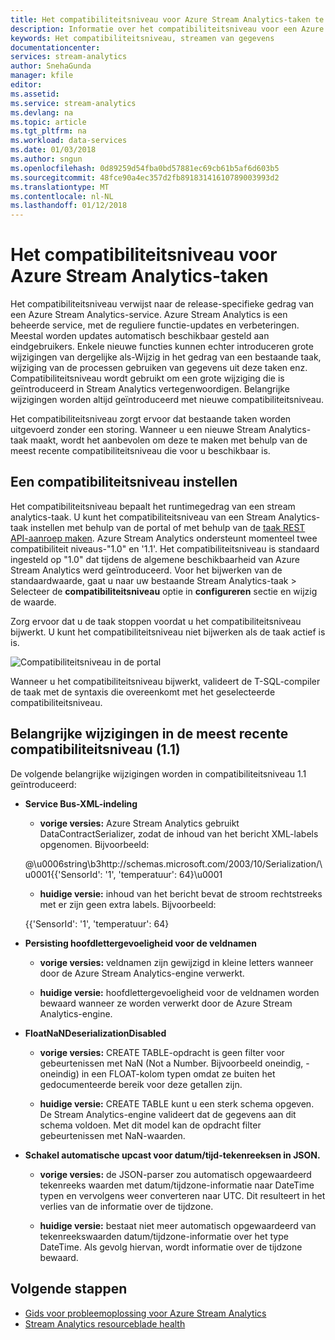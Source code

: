 ```yaml
---
title: Het compatibiliteitsniveau voor Azure Stream Analytics-taken te begrijpen. | Microsoft Docs
description: Informatie over het compatibiliteitsniveau voor een Azure Stream Analytics-taak en belangrijke wijzigingen in de meest recente versie van het compatibiliteitsniveau instellen
keywords: Het compatibiliteitsniveau, streamen van gegevens
documentationcenter: 
services: stream-analytics
author: SnehaGunda
manager: kfile
editor: 
ms.assetid: 
ms.service: stream-analytics
ms.devlang: na
ms.topic: article
ms.tgt_pltfrm: na
ms.workload: data-services
ms.date: 01/03/2018
ms.author: sngun
ms.openlocfilehash: 0d89259d54fba0bd57881ec69cb61b5af6d603b5
ms.sourcegitcommit: 48fce90a4ec357d2fb89183141610789003993d2
ms.translationtype: MT
ms.contentlocale: nl-NL
ms.lasthandoff: 01/12/2018
---
```

# <a name="compatibility-level-for-azure-stream-analytics-jobs"></a>Het compatibiliteitsniveau voor Azure Stream Analytics-taken
 
Het compatibiliteitsniveau verwijst naar de release-specifieke gedrag van een Azure Stream Analytics-service. Azure Stream Analytics is een beheerde service, met de reguliere functie-updates en verbeteringen. Meestal worden updates automatisch beschikbaar gesteld aan eindgebruikers. Enkele nieuwe functies kunnen echter introduceren grote wijzigingen van dergelijke als-Wijzig in het gedrag van een bestaande taak, wijziging van de processen gebruiken van gegevens uit deze taken enz. Compatibiliteitsniveau wordt gebruikt om een grote wijziging die is geïntroduceerd in Stream Analytics vertegenwoordigen. Belangrijke wijzigingen worden altijd geïntroduceerd met nieuwe compatibiliteitsniveau. 

Het compatibiliteitsniveau zorgt ervoor dat bestaande taken worden uitgevoerd zonder een storing. Wanneer u een nieuwe Stream Analytics-taak maakt, wordt het aanbevolen om deze te maken met behulp van de meest recente compatibiliteitsniveau die voor u beschikbaar is. 
 
## <a name="set-a-compatibility-level"></a>Een compatibiliteitsniveau instellen 

Het compatibiliteitsniveau bepaalt het runtimegedrag van een stream analytics-taak. U kunt het compatibiliteitsniveau van een Stream Analytics-taak instellen met behulp van de portal of met behulp van de [taak REST API-aanroep maken](https://docs.microsoft.com/rest/api/streamanalytics/stream-analytics-job). Azure Stream Analytics ondersteunt momenteel twee compatibiliteit niveaus-"1.0" en '1.1'. Het compatibiliteitsniveau is standaard ingesteld op "1.0" dat tijdens de algemene beschikbaarheid van Azure Stream Analytics werd geïntroduceerd. Voor het bijwerken van de standaardwaarde, gaat u naar uw bestaande Stream Analytics-taak > Selecteer de **compatibiliteitsniveau** optie in **configureren** sectie en wijzig de waarde. 

Zorg ervoor dat u de taak stoppen voordat u het compatibiliteitsniveau bijwerkt. U kunt het compatibiliteitsniveau niet bijwerken als de taak actief is is. 

![Compatibiliteitsniveau in de portal](media\stream-analytics-compatibility-level/image1.png)

 
Wanneer u het compatibiliteitsniveau bijwerkt, valideert de T-SQL-compiler de taak met de syntaxis die overeenkomt met het geselecteerde compatibiliteitsniveau. 

## <a name="major-changes-in-the-latest-compatibility-level-11"></a>Belangrijke wijzigingen in de meest recente compatibiliteitsniveau (1.1)

De volgende belangrijke wijzigingen worden in compatibiliteitsniveau 1.1 geïntroduceerd:

* **Service Bus-XML-indeling**  

  * **vorige versies:** Azure Stream Analytics gebruikt DataContractSerializer, zodat de inhoud van het bericht XML-labels opgenomen. Bijvoorbeeld:
    
   @\u0006string\b3http://schemas.microsoft.com/2003/10/Serialization/\u0001{{'SensorId': '1', 'temperatuur': 64\}\u0001 

  * **huidige versie:** inhoud van het bericht bevat de stroom rechtstreeks met er zijn geen extra labels. Bijvoorbeeld:
  
   {{'SensorId': '1', 'temperatuur': 64} 
 
* **Persisting hoofdlettergevoeligheid voor de veldnamen**  

  * **vorige versies:** veldnamen zijn gewijzigd in kleine letters wanneer door de Azure Stream Analytics-engine verwerkt. 

  * **huidige versie:** hoofdlettergevoeligheid voor de veldnamen worden bewaard wanneer ze worden verwerkt door de Azure Stream Analytics-engine. 
 
* **FloatNaNDeserializationDisabled**  

  * **vorige versies:** CREATE TABLE-opdracht is geen filter voor gebeurtenissen met NaN (Not a Number. Bijvoorbeeld oneindig, -oneindig) in een FLOAT-kolom typen omdat ze buiten het gedocumenteerde bereik voor deze getallen zijn.

  * **huidige versie:** CREATE TABLE kunt u een sterk schema opgeven. De Stream Analytics-engine valideert dat de gegevens aan dit schema voldoen. Met dit model kan de opdracht filter gebeurtenissen met NaN-waarden. 

* **Schakel automatische upcast voor datum/tijd-tekenreeksen in JSON.**  

  * **vorige versies:** de JSON-parser zou automatisch opgewaardeerd tekenreeks waarden met datum/tijdzone-informatie naar DateTime typen en vervolgens weer converteren naar UTC. Dit resulteert in het verlies van de informatie over de tijdzone.

  * **huidige versie:** bestaat niet meer automatisch opgewaardeerd van tekenreekswaarden datum/tijdzone-informatie over het type DateTime. Als gevolg hiervan, wordt informatie over de tijdzone bewaard. 

## <a name="next-steps"></a>Volgende stappen
* [Gids voor probleemoplossing voor Azure Stream Analytics](stream-analytics-troubleshooting-guide.md)
* [Stream Analytics resourceblade health](stream-analytics-resource-health.md)